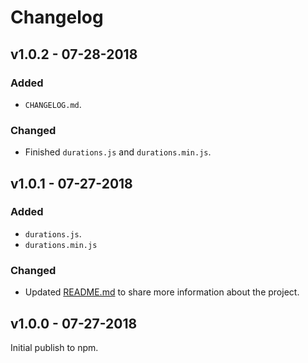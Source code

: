 # Changelog

## v1.0.2 - 07-28-2018

### Added

* `CHANGELOG.md`.

### Changed

* Finished `durations.js` and `durations.min.js`.

## v1.0.1 - 07-27-2018

### Added

* `durations.js`.
* `durations.min.js`

### Changed

* Updated [README.md](https://github.com/PurplestInc/durations.js/blob/master/README.md) to share more information about the project.

## v1.0.0 - 07-27-2018

Initial publish to npm.
